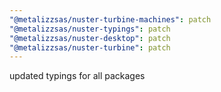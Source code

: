 ```yaml
---
"@metalizzsas/nuster-turbine-machines": patch
"@metalizzsas/nuster-typings": patch
"@metalizzsas/nuster-desktop": patch
"@metalizzsas/nuster-turbine": patch
---
```


updated typings for all packages
